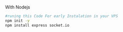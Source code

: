 With Nodejs 



```bash
#runing this Code For early Instalation in your VPS
npm init -y
npm install express socket.io


